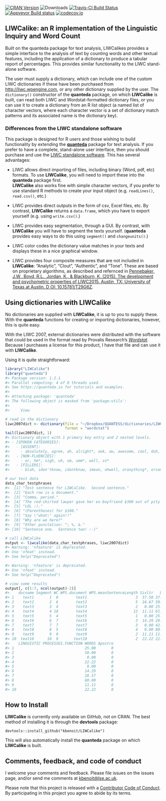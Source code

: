 [![CRAN
Version](http://www.r-pkg.org/badges/version/LIWCalike)](http://cran.r-project.org/package=LIWCalike)
![Downloads](http://cranlogs.r-pkg.org/badges/LIWCalike) [![Travis-CI
Build
Status](https://travis-ci.org/kbenoit/LIWCalike.svg?branch=master)](https://travis-ci.org/kbenoit/LIWCalike)
[![Appveyor Build
status](https://ci.appveyor.com/api/projects/status/kn31ca24tnnrbwth/branch/master?svg=true)](https://ci.appveyor.com/project/kbenoit/liwcalike/branch/master)
[![codecov.io](https://codecov.io/github/kbenoit/LIWCalike/LIWCalike.svg?branch=master)](https://codecov.io/github/kbenoit/LIWCalike/coverage.svg?branch=master)

LIWCalike: an R implementation of the Linguistic Inquiry and Word Count
-----------------------------------------------------------------------

Built on the quanteda package for text analysis, LIWCalikes provides a
simple interface to the analysis of text by counting words and other
textual features, including the application of a dictionary to produce a
tabular report of percentages. This provides similar functionality to
the LIWC stand-alone software.

The user must supply a dictionary, which can include one of the custom
LIWC dictionaries if these have been purchased from
<http://liwc.wpengine.com>, or any other dictionary supplied by the
user. The `dictionary()` constructor of the **quanteda** package, on
which **LIWCalike** is built, can read both LIWC and Wordstat-formatted
dictionary files, or you can use it to create a dictionary from an R
list object (a named list of character vectors, where each character
vector is a set of dictionary match patterns and its associated name is
the dictionary key).

### Differences from the LIWC standalone software

This package is designed for R users and those wishing to build
functionality by extending the
[**quanteda**](https://github.com/kbenoit/quanteda) package for text
analysis. If you prefer to have a complete, stand-alone user interface,
then you should purchase and use the [LIWC standalone
software](http://liwc.wpengine.com). This has several advantages:

-   LIWC allows direct importing of files, including binary (Word, pdf,
    etc) formats. To use **LIWCalike**, you will need to import these
    into the **quanteda** package first.  
    **LIWCalike** also works fine with simple character vectors, if you
    prefer to use standard R methods to create your input object (e.g.
    `readLines()`, `read.csv()`, etc.)

-   LIWC provides direct outputs in the form of csv, Excel files, etc.
    By contrast, **LIWCalike** returns a `data.frame`, which you have to
    export yourself (e.g. using `write.csv()`.)

-   LIWC provides easy segmentation, through a GUI. By contrast, with
    **LIWCalike** you will have to segment the texts yourself.
    (**quanteda** provides easy ways to do this using `segment()` and
    `changeunits()`.)

-   LIWC color codes the dictionary value matches in your texts and
    displays these in a nice graphical window.

-   LIWC provides four composite measures that are not included in
    **LIWCalike**: “Analytic”, “Clout”, “Authentic”, and “Tone”. These
    are based on proprietary algorithms, as described and refernced in
    [Pennebaker, J.W., Boyd, R.L., Jordan, K., & Blackburn, K. (2015).
    The development and psychometric properties of LIWC2015. Austin, TX:
    University of Texas at Austin. D OI:
    10.15781/T29G6Z](http://liwc.wpengine.com/wp-content/uploads/2015/11/LIWC2015_LanguageManual.pdf).

Using dictionaries with LIWCalike
---------------------------------

No dictionaries are supplied with **LIWCalike**, it is up to you to
supply these. With the **quanteda** functions for creating or importing
dictionaries, however, this is quite easy.

With the LIWC 2007, external dictionaries were distributed with the
software that could be used in the format read by Provalis Research’s
[*Wordstat*](http://provalisresearch.com/products/content-analysis-software/).
Because I purchases a license for this product, I have that file and can
use it with **LIWCalike**.

Using it is quite straightforward:

``` r
library("LIWCalike")
library("quanteda")
#> Package version: 1.2.1
#> Parallel computing: 4 of 8 threads used.
#> See https://quanteda.io for tutorials and examples.
#> 
#> Attaching package: 'quanteda'
#> The following object is masked from 'package:utils':
#> 
#>     View

# read in the dictionary
liwc2007dict <- dictionary(file = "~/Dropbox/QUANTESS/dictionaries/LIWC/LIWC2007.cat", 
                           format = "wordstat")
tail(liwc2007dict, 1)
#> Dictionary object with 1 primary key entry and 2 nested levels.
#> - [SPOKEN CATEGORIES]:
#>   - [ASSENT]:
#>     - absolutely, agree, ah, alright*, aok, aw, awesome, cool, duh, ha, hah, haha*, heh*, hm*, huh, lol, mm*, oh, ok, okay, okey*, rofl, uhhu*, uhuh, yah, yay, yea, yeah, yep*, yes, yup
#>   - [NON-FLUENCIES]:
#>     - er, hm*, sigh, uh, um, umm*, well, zz*
#>   - [FILLERS]:
#>     - blah, idon'tknow, idontknow, imean, ohwell, oranything*, orsomething*, orwhatever*, rr*, yakn*, ykn*, youknow*

# our test data
data_char_testphrases
#>  [1] "Test sentence for LIWCalike.  Second sentence."                   
#>  [2] "Each row is a document."                                          
#>  [3] "Comma, period."                                                   
#>  [4] "The red-shirted lawyer gave her ex-boyfriend $300 out of pity :(."
#>  [5] "LOL :)."                                                          
#>  [6] "(Parentheses) for $100."                                          
#>  [7] "Say \"what\" again!!"                                             
#>  [8] "Why are we here?"                                                 
#>  [9] "Other punctation: ^; %, &."                                       
#> [10] "Sentence one.  Sentence two! :-)"

# call LIWCalike
output <- liwcalike(data_char_testphrases, liwc2007dict)
#> Warning: 'nfeature' is deprecated.
#> Use 'nfeat' instead.
#> See help("Deprecated")

#> Warning: 'nfeature' is deprecated.
#> Use 'nfeat' instead.
#> See help("Deprecated")

# view some results
output[, c(1:7, ncol(output)-2)]
#>    docname Segment WC WPS.document WPS.meanSentenceLength Sixltr   Dic
#> 1    text1       1  8        text1                      3  37.50 37.50
#> 2    text2       2  6        text2                      5  16.67 50.00
#> 3    text3       3  4        text3                      2   0.00 25.00
#> 4    text4       4 18        text4                     12  11.11 61.11
#> 5    text5       5  4        text5                      1   0.00 25.00
#> 6    text6       6  7        text6                      3  14.29 28.57
#> 7    text7       7  7        text7                      3   0.00 42.86
#> 8    text8       8  5        text8                      4   0.00 80.00
#> 9    text9       9  9        text9                      2  11.11 11.11
#> 10  text10      10  9       text10                      2  22.22 22.22
#>    LINGUISTIC PROCESSES.FUNCTION WORDS Apostro
#> 1                                25.00       0
#> 2                                50.00       0
#> 3                                 0.00       0
#> 4                                22.22       0
#> 5                                 0.00       0
#> 6                                14.29       0
#> 7                                28.57       0
#> 8                                60.00       0
#> 9                                11.11       0
#> 10                               22.22       0
```

How to Install
--------------

**LIWCalike** is currently only available on GitHub, not on CRAN. The
best method of installing it is through the **devtools** package:

    devtools::install_github("kbenoit/LIWCalike")

This will also automatically install the **quanteda** package on which
**LIWCalike** is built.

Comments, feedback, and code of conduct
---------------------------------------

I welcome your comments and feedback. Please file issues on the issues
page, and/or send me comments at <kbenoit@lse.ac.uk>.

Please note that this project is released with a [Contributor Code of
Conduct](CONDUCT.md). By participating in this project you agree to
abide by its terms.
